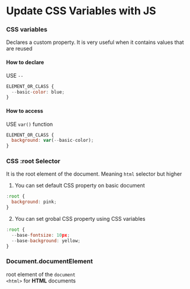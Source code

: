 # Update CSS Variables with JS

### CSS variables
Declares a custom property. It is very useful when it contains values that are reused

#### How to declare
USE `--`
```js
ELEMENT_OR_CLASS {
  --basic-color: blue;
}
```
#### How to access
USE `var()` function 
```js
ELEMENT_OR_CLASS {
  background: var(--basic-color);
}
```


### CSS :root Selector
It is the root element of the document. Meaning `html` selector but higher
1. You can set default CSS property on basic document
```js
:root {
  background: pink;
}
```
2. You can set grobal CSS property using CSS variables
```js
:root {
  --base-fontsize: 10px;
  --base-background: yellow;
}
```

### Document.documentElement
root element of the `document`<br>
`<html>` for **HTML** documents

